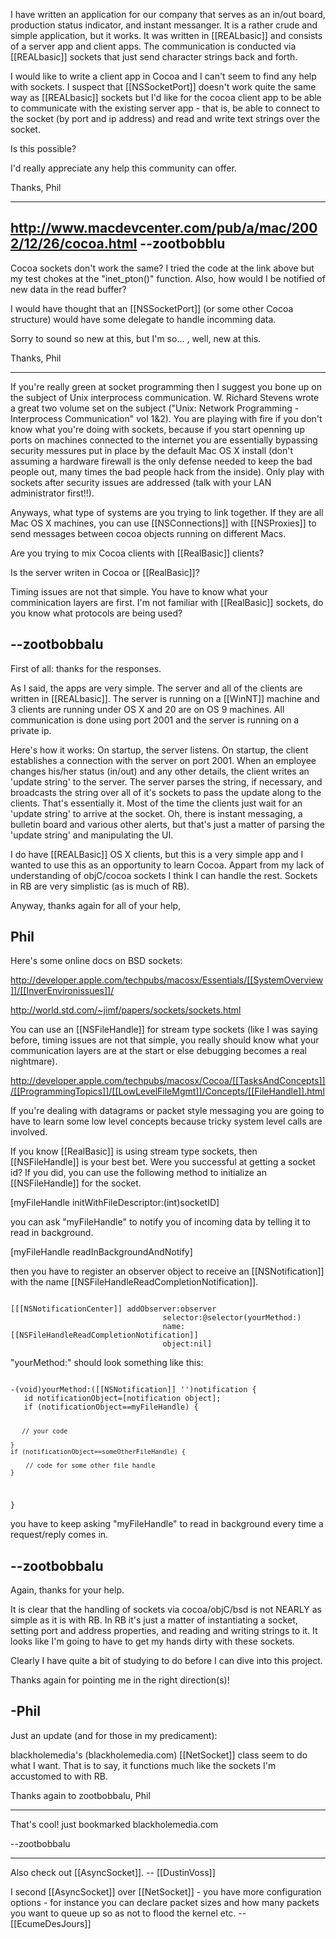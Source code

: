 I have written an application for our company  that serves as an in/out board, production status indicator, and instant messanger.  It is a rather crude and simple application, but it works.  It was written in [[REALbasic]] and consists of a server app and client apps.  The communication is conducted via [[REALbasic]] sockets that just send character strings back and forth.

I would like to write a client app in Cocoa and I can't seem to find any help with sockets.  I suspect that [[NSSocketPort]] doesn't work quite the same way as [[REALbasic]] sockets but I'd like for the cocoa client app to be able to communicate with the existing server app - that is, be able to connect to the socket (by port and ip address) and read and write text strings over the socket.

Is this possible?

I'd really appreciate any help this community can offer.

Thanks,
Phil

----

http://www.macdevcenter.com/pub/a/mac/2002/12/26/cocoa.html
--zootbobblu
----
Cocoa sockets don't work the same?  I tried the code at the link above but my test chokes at the "inet_pton()" function.  Also, how would I be notified of new data in the read buffer?

I would have thought that an [[NSSocketPort]] (or some other Cocoa structure) would have some delegate to handle incomming data.

Sorry to sound so new at this, but I'm so... , well, new at this.

Thanks,
Phil

----

If you're really green at socket programming then I suggest you bone up on the subject of Unix interprocess communication. W. Richard Stevens wrote a great two volume set on the subject ("Unix: Network Programming - Interprocess Communication" vol 1&2). You are playing with fire if you don't know what you're doing with sockets, because if you start openning up ports on machines connected to the internet you are essentially bypassing security messures put in place by the default Mac OS X install (don't assuming a hardware firewall is the only defense needed to keep the bad people out, many times the bad people hack from the inside). Only play with sockets after security issues are addressed (talk with your LAN administrator first!!). 

Anyways, what type of systems are you trying to link together. If they are all Mac OS X machines, you can use [[NSConnections]] with [[NSProxies]] to send messages between cocoa objects running on different Macs.

Are you trying to mix Cocoa clients with [[RealBasic]] clients?

Is the server writen in Cocoa or [[RealBasic]]?

Timing issues are not that simple. You have to know what your comminication layers are first. I'm not familiar with [[RealBasic]] sockets, do you know what protocols are being used?

--zootbobbalu
----
First of all:  thanks for the responses.

As I said, the apps are very simple.  The server and all of the clients are written in [[REALbasic]].  The server is running on a [[WinNT]] machine and 3 clients are running under OS X  and 20 are on OS 9 machines.  All communication is done using port 2001 and the server is running on a private ip.

Here's how it works:  On startup, the server listens.  On startup, the client establishes a connection with the server on port 2001. When an employee changes his/her status (in/out) and any other details, the client writes an 'update string' to the server.  The server parses the string, if necessary, and broadcasts the string over all of it's sockets  to pass the update along to the clients.  That's essentially it.  Most of the time the clients just wait for an 'update string' to arrive at the socket.  Oh, there is instant messaging, a bulletin board and various other alerts, but that's just a matter of parsing the 'update string' and manipulating the UI.

I do have [[REALBasic]] OS X clients, but this is a very simple app and I wanted to use this as an opportunity to learn Cocoa.  Appart from my lack of understanding of objC/cocoa sockets I think I can handle the rest.  Sockets in RB are very simplistic (as is much of RB).

Anyway, thanks again for all of your help,

Phil
----

Here's some online docs on BSD sockets:

http://developer.apple.com/techpubs/macosx/Essentials/[[SystemOverview]]/[[InverEnvironissues]]/

http://world.std.com/~jimf/papers/sockets/sockets.html


You can use an [[NSFileHandle]] for stream type sockets (like I was saying before, timing issues are not that simple, you really should know what your communication layers are at the start or else debugging becomes a real nightmare). 

http://developer.apple.com/techpubs/macosx/Cocoa/[[TasksAndConcepts]]/[[ProgrammingTopics]]/[[LowLevelFileMgmt]]/Concepts/[[FileHandle]].html

If you're dealing with datagrams or packet style messaging you are going to have to learn some low level concepts because tricky system level calls are involved. 

If you know [[RealBasic]] is using stream type sockets, then [[NSFileHandle]] is your best bet. Were you successful at getting a socket id? If you did, you can use the following method to initialize an [[NSFileHandle]] for the socket.

[myFileHandle initWithFileDescriptor:(int)socketID]

you can ask "myFileHandle" to notify you of incoming data by telling it to read in background.

[myFileHandle readInBackgroundAndNotify]

then you have to register an observer object to receive an [[NSNotification]] with the name   [[NSFileHandleReadCompletionNotification]]. 

<code>
[[[NSNotificationCenter]] addObserver:observer 
                                  selector:@selector(yourMethod:) 
                                  name:  [[NSFileHandleReadCompletionNotification]] 
                                  object:nil]
</code>

"yourMethod:" should look something like this:

<code>
-(void)yourMethod:([[NSNotification]] '')notification {
   id notificationObject=[notification object];
   if (notificationObject==myFileHandle) {

       // your code

    }
    if (notificationObject==someOtherFileHandle) {

        // code for some other file handle
    }
}
</code>

you have to keep asking "myFileHandle" to read in background every time a request/reply comes in.



--zootbobbalu
----
Again, thanks for your help.

It is clear that the handling of sockets via cocoa/objC/bsd is not NEARLY as simple as it is with RB.  In RB it's just a matter of instantiating a socket, setting port and address properties, and reading and writing strings to it.  It looks like I'm going to have to get my hands dirty with these sockets.

Clearly I have quite a bit of studying to do before I can dive into this project.

Thanks again for pointing me in the right direction(s)!

-Phil
----
Just an update (and for those in my predicament):

blackholemedia's (blackholemedia.com) [[NetSocket]] class seem to do what I want.  That is to say, it functions much like the sockets I'm accustomed to with RB.

Thanks again to zootbobbalu,
Phil

----

That's cool! just bookmarked blackholemedia.com

--zootbobbalu

----

Also check out [[AsyncSocket]]. -- [[DustinVoss]]

I second [[AsyncSocket]] over [[NetSocket]] - you have more configuration options - for instance you can declare packet sizes and how many packets you want to queue up so as not to flood the kernel etc.  --[[EcumeDesJours]]